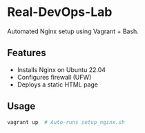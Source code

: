 # Real-DevOps-Lab  
Automated Nginx setup using Vagrant + Bash.  

## Features  
- Installs Nginx on Ubuntu 22.04  
- Configures firewall (UFW)  
- Deploys a static HTML page  

## Usage  
```bash
vagrant up  # Auto-runs setup_nginx.sh
